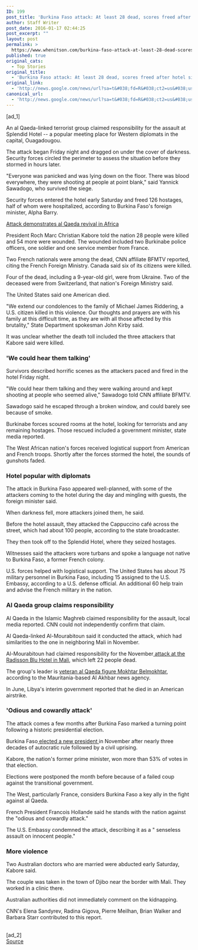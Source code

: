 ```yaml
---
ID: 199
post_title: 'Burkina Faso attack: At least 28 dead, scores freed after hotel siege &#8211; CNN'
author: Staff Writer
post_date: 2016-01-17 02:44:25
post_excerpt: ""
layout: post
permalink: >
  https://www.whenitson.com/burkina-faso-attack-at-least-28-dead-scores-freed-after-hotel-siege-cnn/
published: true
original_cats:
  - Top Stories
original_title:
  - 'Burkina Faso attack: At least 28 dead, scores freed after hotel siege - CNN'
original_link:
  - 'http://news.google.com/news/url?sa=t&#038;fd=R&#038;ct2=us&#038;usg=AFQjCNHEOIheNn-Vc8bVtZCuRDGlMm28bg&#038;clid=c3a7d30bb8a4878e06b80cf16b898331&#038;cid=52779030594217&#038;ei=CACbVsjMMtCCwgGJubzQAw&#038;url=http://www.cnn.com/2016/01/16/africa/burkina-faso-hotel-terrorist-attack/index.html?eref%3Drss_topstories'
canonical_url:
  - 'http://news.google.com/news/url?sa=t&#038;fd=R&#038;ct2=us&#038;usg=AFQjCNHEOIheNn-Vc8bVtZCuRDGlMm28bg&#038;clid=c3a7d30bb8a4878e06b80cf16b898331&#038;cid=52779030594217&#038;ei=CACbVsjMMtCCwgGJubzQAw&#038;url=http://www.cnn.com/2016/01/16/africa/burkina-faso-hotel-terrorist-attack/index.html?eref%3Drss_topstories'
---
```

 [ad_1]
<br><p>An al Qaeda-linked terrorist group claimed responsibility for the assault at Splendid Hotel -- a popular meeting place for Western diplomats in the capital, Ouagadougou.</p><p>The attack began Friday night and dragged on under the cover of darkness. Security forces circled the perimeter to assess the situation before they stormed in hours later.  </p><p>"Everyone was panicked and was lying down on the floor. There was blood everywhere, they were shooting at people at point blank," said Yannick Sawadogo, who survived the siege.</p><p>Security forces entered the hotel early Saturday and freed 126 hostages, half of whom were hospitalized, according to Burkina Faso's foreign minister, Alpha Barry.</p><div readability="147.84294948528"><p class="zn-body__paragraph"><a href="http://www.cnn.com/2016/01/16/world/burkina-faso-attack-al-qaeda/index.html">Attack demonstrates al Qaeda revival in Africa </a></p><p class="zn-body__paragraph">President Roch Marc Christian Kabore told the nation 28 people were killed and 54 more were wounded. The wounded included two Burkinabe police officers, one soldier and one service member from France.</p><p class="zn-body__paragraph">Two French nationals were among the dead, CNN affiliate BFMTV reported, citing the French Foreign Ministry. Canada said six of its citizens were killed.</p><p class="zn-body__paragraph">Four of the dead, including a 9-year-old girl, were from Ukraine. Two of the deceased were from Switzerland, that nation's Foreign Ministry said.</p><p class="zn-body__paragraph">The United States said one American died. </p><p class="zn-body__paragraph">"We extend our condolences to the family of Michael James Riddering, a U.S. citizen killed in this violence. Our thoughts and prayers are with his family at this difficult time, as they are with all those affected by this brutality," State Department spokesman John Kirby said.</p><p class="zn-body__paragraph">It was unclear whether the death toll included the three attackers that Kabore said were killed.</p><h3>'We could hear them talking'</h3><p class="zn-body__paragraph">Survivors described horrific scenes as the attackers paced and fired in the hotel Friday night. </p><p class="zn-body__paragraph">"We could hear them talking and they were walking around and kept shooting at people who seemed alive,"  Sawadogo told CNN affiliate BFMTV. </p><p class="zn-body__paragraph">Sawadogo said he escaped through a broken window, and could barely see because of smoke. </p><p class="zn-body__paragraph">Burkinabe forces scoured rooms at the hotel, looking for terrorists and any remaining hostages.  Those rescued included a government minister, state media reported.</p><p class="zn-body__paragraph">The West African nation's forces received logistical support from American and French troops. Shortly after the forces stormed the hotel, the sounds of gunshots faded. </p><h3>Hotel popular with diplomats </h3><p class="zn-body__paragraph">The attack in Burkina Faso appeared well-planned, with some of the attackers coming to the hotel during the day and mingling with guests, the foreign minister said. </p><p class="zn-body__paragraph">When darkness fell, more attackers joined them, he said. </p><p class="zn-body__paragraph">Before the hotel assault, they attacked the Cappuccino café across the street, which had about 100 people, according to the state broadcaster. </p><p class="zn-body__paragraph">They then took off to the Splendid Hotel, where they seized hostages. </p><p class="zn-body__paragraph">Witnesses said the attackers wore turbans and spoke a language not native to Burkina Faso, a former French colony.</p><p class="zn-body__paragraph">U.S. forces helped with logistical support. The United States has about 75 military personnel in Burkina Faso, including 15 assigned to the U.S. Embassy, according to a U.S. defense official. An additional 60 help train and advise the French military in the nation. </p><h3>Al Qaeda group claims responsibility</h3><p class="zn-body__paragraph">Al Qaeda in the Islamic Maghreb claimed responsibility for the assault, local media reported. CNN could not independently confirm that claim.</p><p class="zn-body__paragraph">Al Qaeda-linked Al-Mourabitoun said it conducted the attack, which had similarities to the one in neighboring Mali in November. </p><p class="zn-body__paragraph">Al-Mourabitoun had claimed responsibility for the November<a href="http://www.cnn.com/2015/11/21/africa/mali-hotel-attack/index.html"> attack at the Radisson Blu Hotel in Mali</a>, which left 22 people dead. </p><p class="zn-body__paragraph">The group's leader is <a href="http://www.cnn.com/2015/06/14/africa/us-airstrike-libya-mokhtar-belmokhtar/index.html">veteran al Qaeda figure Mokhtar Belmokhtar</a>, according to the Mauritania-based Al Akhbar news agency. </p><p class="zn-body__paragraph">In June, Libya's interim government reported that he died in an American airstrike. </p><h3>'Odious and cowardly attack'</h3><p class="zn-body__paragraph">The attack comes a few months after Burkina Faso marked a turning point following a historic presidential election. </p><p class="zn-body__paragraph">Burkina Faso<a href="http://www.cnn.com/2015/11/30/africa/burkina-faso-elections/index.html"> elected a new president </a>in November after nearly three decades of autocratic rule followed by a civil uprising.</p><p class="zn-body__paragraph">Kabore, the nation's former prime minister, won more than 53% of votes in that election. </p><p class="zn-body__paragraph">Elections were postponed the month before because of a failed coup against the transitional government. </p><p class="zn-body__paragraph">The West, particularly France, considers Burkina Faso a key ally in the fight against al Qaeda.  </p><p class="zn-body__paragraph">French President Francois Hollande said he stands with the nation against the "odious and cowardly attack." </p><p class="zn-body__paragraph">The U.S. Embassy condemned the attack, describing it as a " senseless assault on innocent people."</p><h3>More violence</h3><p class="zn-body__paragraph">Two Australian doctors who are married were abducted early Saturday, Kabore said.</p><p class="zn-body__paragraph">The couple was taken in the town of Djibo near the border with Mali. They worked in a clinic there. </p><p class="zn-body__paragraph">Australian authorities did not immediately comment on the kidnapping. </p></div><p>CNN's Elena Sandyrev, Radina Gigova, Pierre Meilhan, Brian Walker and Barbara Starr contributed to this report. </p>
<br>[ad_2]
<br><a href="http://news.google.com/news/url?sa=t&#038;fd=R&#038;ct2=us&#038;usg=AFQjCNHEOIheNn-Vc8bVtZCuRDGlMm28bg&#038;clid=c3a7d30bb8a4878e06b80cf16b898331&#038;cid=52779030594217&#038;ei=CACbVsjMMtCCwgGJubzQAw&#038;url=http://www.cnn.com/2016/01/16/africa/burkina-faso-hotel-terrorist-attack/index.html?eref%3Drss_topstories">Source </a>